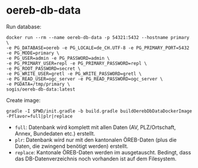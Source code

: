 # oereb-db-data

Run database:
```
docker run --rm --name oereb-db-data -p 54321:5432 --hostname primary \
-e PG_DATABASE=oereb -e PG_LOCALE=de_CH.UTF-8 -e PG_PRIMARY_PORT=5432 -e PG_MODE=primary \
-e PG_USER=admin -e PG_PASSWORD=admin \
-e PG_PRIMARY_USER=repl -e PG_PRIMARY_PASSWORD=repl \
-e PG_ROOT_PASSWORD=secret \
-e PG_WRITE_USER=gretl -e PG_WRITE_PASSWORD=gretl \
-e PG_READ_USER=ogc_server -e PG_READ_PASSWORD=ogc_server \
-e PGDATA=/tmp/primary \
sogis/oereb-db-data:latest
```


Create image:
```
gradle -I $PWD/init.gradle -b build.gradle buildOerebDbDataDockerImage -Pflavor=full|plr|replace
```

- `full`: Datenbank wird komplett mit allen Daten (AV, PLZ/Ortschaft, Annex, Bundedaten etc.) erstellt.
- `plr`: Datenbank wird nur mit den kantonalen ÖREB-Daten (plus die Daten, die zwingend benötigt werden) erstellt.
- `replace`: Kantonale ÖREB-Daten werden im ausgetauscht. Bedingt, dass das DB-Datenverzeichnis noch vorhanden ist auf dem Filesystem.
